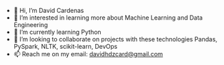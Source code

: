 - 👋 Hi, I’m David Cardenas
- 👀 I’m interested in learning more about Machine Learning and Data Engineering
- 🌱 I’m currently learning Python
- 💞️ I’m looking to collaborate on projects with these technologies Pandas, PySpark, NLTK, scikit-learn, DevOps
- 📫 Reach me on my email: davidhdzcard@gmail.com

<!---
dehercar/dehercar is a ✨ special ✨ repository because its `README.md` (this file) appears on your GitHub profile.
You can click the Preview link to take a look at your changes.
--->
